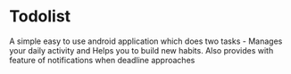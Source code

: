 # Todolist
A simple easy to use android application which does two tasks - Manages your daily activity and Helps you to build new habits. Also provides with feature of notifications when deadline approaches
